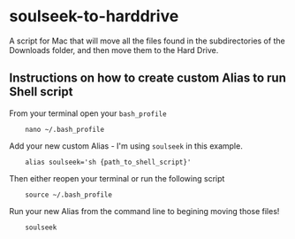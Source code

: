 # soulseek-to-harddrive
A script for Mac that will move all the files found in the subdirectories of the Downloads folder, and then move them to the Hard Drive.

## Instructions on how to create custom Alias to run Shell script

From your terminal open your `bash_profile`
```shell
    nano ~/.bash_profile
```
Add your new custom Alias - I'm using `soulseek` in this example.
```shell
    alias soulseek='sh {path_to_shell_script}'
```
Then either reopen your terminal or run the following script
```shell
    source ~/.bash_profile
```
Run your new Alias from the command line to begining moving those files!
```shell
    soulseek
```

